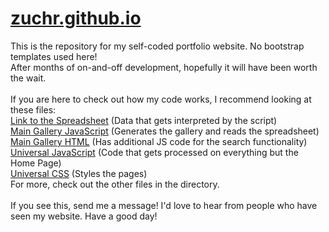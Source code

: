 # [zuchr.github.io](https://zuchr.github.io)
This is the repository for my self-coded portfolio website. No bootstrap templates used here!
<br>
After months of on-and-off development, hopefully it will have been worth the wait.
<br><br>
If you are here to check out how my code works, I recommend looking at these files:
<br>
[Link to the Spreadsheet](https://docs.google.com/spreadsheets/d/e/2PACX-1vSsVi4ZkLBQI9OEiEtKEzE9vMGW7Uwu3Wuu60wBgxUAm7uXd16KqCgSLGWwpRbGf6-4YMRpyYLNqjxv/pub) (Data that gets interpreted by the script)
<br>
[Main Gallery JavaScript](main.js) (Generates the gallery and reads the spreadsheet)
<br>
[Main Gallery HTML](/main/index.html) (Has additional JS code for the search functionality)
<br>
[Universal JavaScript](java_half.js) (Code that gets processed on everything but the Home Page)
<br>
[Universal CSS](universal.css) (Styles the pages)
<br>
For more, check out the other files in the directory.
<br>
<br>
If you see this, send me a message! I'd love to hear from people who have seen my website. Have a good day!
